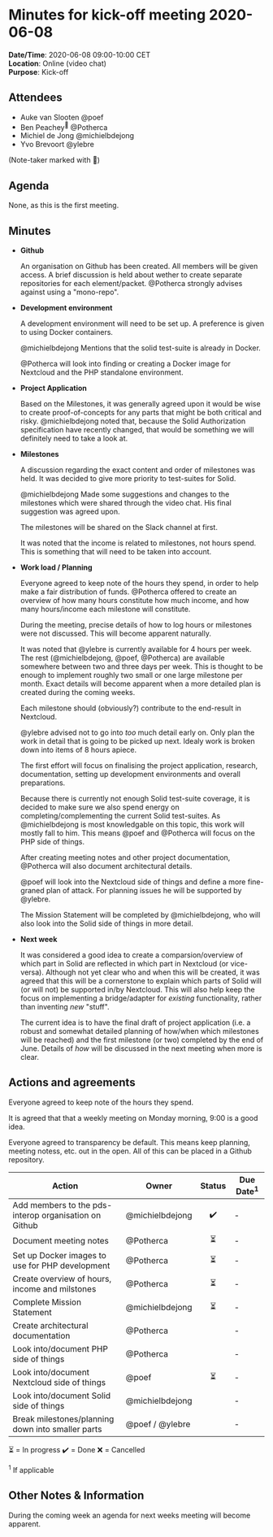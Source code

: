# Minutes for kick-off meeting 2020-06-08

**Date/Time**: 2020-06-08 09:00-10:00 CET<br/>
**Location**: Online (video chat)<br/>
**Purpose**: Kick-off<br/>

## Attendees

- Auke van Slooten @poef
- Ben Peachey<sup>📝</sup> @Potherca
- Michiel de Jong @michielbdejong
- Yvo Brevoort @ylebre

(Note-taker marked with 📝)

## Agenda

None, as this is the first meeting.

## Minutes

- **Github**

  An organisation on Github has been created. All members will be given access.
  A brief discussion is held about wether to create separate repositories for
  each element/packet. @Potherca strongly advises against using a "mono-repo".

- **Development environment**

  A development environment will need to be set up. A preference is given to
  using Docker containers.

  @michielbdejong Mentions that the solid test-suite is already in Docker.

  @Potherca will look into finding or creating a Docker image for Nextcloud and
  the PHP standalone environment.

- **Project Application**

  Based on the Milestones, it was generally agreed upon it would be wise to
  create proof-of-concepts for any parts that might be both critical and risky.
  @michielbdejong noted that, because the Solid Authorization specification have
  recently changed, that would be something we will definitely need to take a
  look at.

- **Milestones**

  A discussion regarding the exact content and order of milestones was held.
  It was decided to give more priority to test-suites for Solid.

  @michielbdejong Made some suggestions and changes to the milestones which were
  shared through the video chat. His final suggestion was agreed upon.

  The milestones will be shared on the Slack channel at first.

  It was noted that the income is related to milestones, not hours spend. This
  is something that will need to be taken into account.

- **Work load / Planning**

  Everyone agreed to keep note of the hours they spend, in order to help make a
  fair distribution of funds. @Potherca offered to create an overview of how
  many hours constitute how much income, and how many hours/income each
  milestone will constitute.

  During the meeting, precise details of how to log hours or milestones were
  not discussed. This will become apparent naturally.

  It was noted that @ylebre is currently available for 4 hours per week. The
  rest (@michielbdejong, @poef, @Potherca) are available somewhere between two
  and three days per week. This is thought to be enough to implement roughly two
  small or one large milestone per month. Exact details will become apparent
  when a more detailed plan is created during the coming weeks.

  Each milestone should (obviously?) contribute to the end-result in Nextcloud.

  @ylebre advised not to go into _too_ much detail early on. Only plan the work
  in detail that is going to be picked up next. Idealy work is broken down into
  items of 8 hours apiece.

  The first effort will focus on finalising the project application, research,
  documentation, setting up development environments and overall preparations.

  Because there is currently not enough Solid test-suite coverage, it is decided
  to make sure we also spend energy on completing/complementing the current
  Solid test-suites. As @michielbdejong is most knowledgable on this topic, this
  work will mostly fall to him. This means @poef and @Potherca will focus on the
  PHP side of things.

  After creating meeting notes and other project documentation, @Potherca will
  also document architectural details.

  @poef will look into the Nextcloud side of things and define a more fine-
  graned plan of attack. For planning issues he will be supported by @ylebre.

  The Mission Statement will be completed by @michielbdejong, who will also look
  into the Solid side of things in more detail.

- **Next week**

  It was considered a good idea to create a comparsion/overview of which part in
  Solid are reflected in which part in Nextcloud (or vice-versa). Although not
  yet clear who and when this will be created, it was agreed that this will be
  a cornerstone to explain which parts of Solid will (or will not) be supported
  in/by Nextcloud. This will also help keep the focus on implementing a
  bridge/adapter for _existing_ functionality, rather than inventing _new_
  "stuff".

  The current idea is to have the final draft of project application (i.e. a
  robust and somewhat detailed planning of how/when which milestones will be
  reached) and the first milestone (or two) completed by the end of June.
  Details of _how_ will be discussed in the next meeting when more is clear.

## Actions and agreements

Everyone agreed to keep note of the hours they spend.

It is agreed that that a weekly meeting on Monday morning, 9:00 is a good idea.

Everyone agreed to transparency be default. This means keep planning, meeting
notess, etc. out in the open. All of this can be placed in a Github repository.

| Action                                                | Owner           | Status | Due Date<sup>1</sup> |
| ----------------------------------------------------- | --------------- | :----: | -------------------- |
| Add members to the pds-interop organisation on Github | @michielbdejong |      ✔️ |                    - |
| Document meeting notes                                | @Potherca       |     ⏳ |                    - |
| Set up Docker images to use for PHP development       | @Potherca       |     ⏳ |                    - |
| Create overview of hours, income and milstones        | @Potherca       |     ⏳ |                    - |
| Complete Mission Statement                            | @michielbdejong |     ⏳ |                    - |
| Create architectural documentation                    | @Potherca       |        |                    - |
| Look into/document PHP side of things                 | @Potherca       |        |                    - |
| Look into/document Nextcloud side of things           | @poef           |     ⏳ |                    - |
| Look into/document Solid side of things               | @michielbdejong |        |                    - |
| Break milestones/planning down into smaller parts     | @poef / @ylebre |        |                    - |

⏳ = In progress
✔️ = Done
❌ = Cancelled

<sup>1</sup> If applicable

## Other Notes & Information

During the coming week an agenda for next weeks meeting will become apparent.
